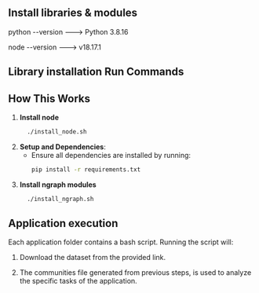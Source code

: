## Install libraries & modules

python --version ---> Python 3.8.16

node --version ---> v18.17.1

## Library installation Run Commands

## How This Works

1. **Install node**
   ```bash
     ./install_node.sh 
     ```
2. **Setup and Dependencies**:
   - Ensure all dependencies are installed by running:
     ```bash
     pip install -r requirements.txt
     ```
3. **Install ngraph modules**
   ```bash
     ./install_ngraph.sh
     ```
   
## Application execution

Each application folder contains a bash script. Running the script will:

1.  Download the dataset from the provided link.

2.  The communities file generated from previous steps, is used to analyze the specific tasks of the application.
